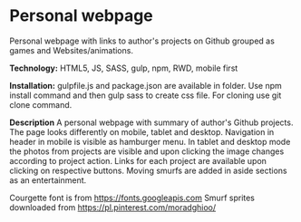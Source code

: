 # Personal webpage
Personal webpage with links to author's projects on Github grouped as games and Websites/animations.

**Technology:** HTML5, JS, SASS, gulp, npm, RWD, mobile first

**Installation:** gulpfile.js and package.json are available in folder. Use npm install command and then gulp sass to create css file. For cloning use git clone command.

**Description**
A personal webpage with summary of author's Github projects. The page looks differently on mobile, tablet and desktop. Navigation in header in mobile is visible as hamburger menu.
In tablet and desktop mode the photos from projects are visible and upon clicking the image changes according to project action. Links for each project are available upon clicking on respective buttons.
Moving smurfs are added in aside sections as an entertainment.

Courgette font is from https://fonts.googleapis.com
Smurf sprites downloaded from https://pl.pinterest.com/moradghioo/
